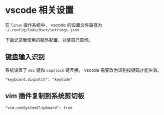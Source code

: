 # vscode 相关设置

在 `linux` 操作系统中， vscode 的设置文件路径为 `~/.config/Code/User/settings.json`

下面记录我使用的额外配置，以便自己查询。

## 键盘输入识别

系统设置了 `esc` 键和 `capslock` 键互换， vscode 需要改为识别按键码才能生效。

```json:no-line-numbers
"keyboard.dispatch": "keyCode"
```

## vim 插件复制到系统剪切板

```json:no-line-numbers
"vim.useSystemClipboard": true
```
